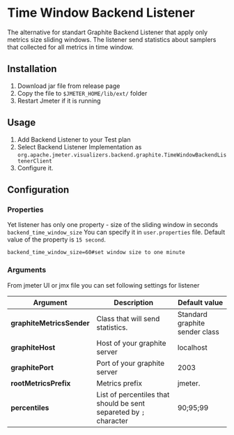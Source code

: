 # Time Window Backend Listener
The alternative for standart Graphite Backend Listener that apply only metrics size sliding windows.
The listener send statistics about samplers that collected for all metrics in time window.


## Installation

1. Download jar file from release page
2. Copy the file to `$JMETER_HOME/lib/ext/` folder
3. Restart Jmeter if it is running

## Usage

1. Add Backend Listener to your Test plan
2. Select Backend Listener Implementation as `org.apache.jmeter.visualizers.backend.graphite.TimeWindowBackendListenerClient` 
3. Configure it.


## Configuration

### Properties
Yet listener has only one property - size of the sliding window in seconds `backend_time_window_size`
You can specify it in `user.properties` file. Default value of the property is `15 second`.

```properties
backend_time_window_size=60#set window size to one minute
```

### Arguments

From jmeter UI or jmx file you can set following settings for listener

| Argument | Description | Default value |
| -------- | ----------- | ------------- |
| **graphiteMetricsSender**| Class that will send  statistics. | Standard graphite sender class |
| **graphiteHost**| Host of your graphite server | localhost |
| **graphitePort** | Port of your graphite server | 2003 |
| **rootMetricsPrefix** | Metrics prefix | jmeter. |
| **percentiles** | List of percentiles that should be sent separeted by `;` character | 90;95;99 |

